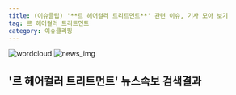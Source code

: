```yaml
---
title: (이슈클립) '**르 헤어컬러 트리트먼트**' 관련 이슈, 기사 모아 보기
tag: 르 헤어컬러 트리트먼트
category: 이슈클리핑
---
```

![wordcloud](https://s3.ap-northeast-2.amazonaws.com/lyrics101-wordcloud/2018-09-29-1538168387.png)
![news_img](https://user-images.githubusercontent.com/42597476/44507050-1206f400-a6e4-11e8-8d98-7ffbfebb353f.png)
## **'**르 헤어컬러 트리트먼트**'** 뉴스속보 검색결과

